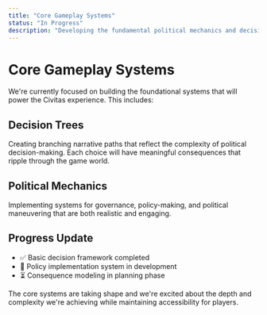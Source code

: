 ```yaml
---
title: "Core Gameplay Systems"
status: "In Progress"
description: "Developing the fundamental political mechanics and decision trees that form the heart of Civitas."
---
```


# Core Gameplay Systems

We're currently focused on building the foundational systems that will power the Civitas experience. This includes:

## Decision Trees
Creating branching narrative paths that reflect the complexity of political decision-making. Each choice will have meaningful consequences that ripple through the game world.

## Political Mechanics
Implementing systems for governance, policy-making, and political maneuvering that are both realistic and engaging.

## Progress Update
- ✅ Basic decision framework completed
- 🔄 Policy implementation system in development
- ⏳ Consequence modeling in planning phase

The core systems are taking shape and we're excited about the depth and complexity we're achieving while maintaining accessibility for players.


